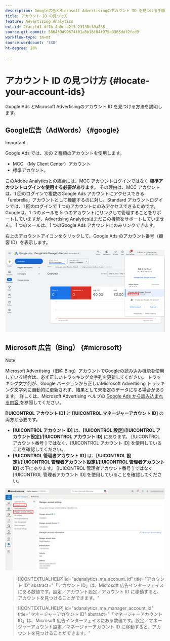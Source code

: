 ```yaml
---
description: Google広告とMicrosoft Advertisingのアカウント ID を見つける手順。
title: アカウント ID の見つけ方
feature: Advertising Analytics
exl-id: 2faccfd1-df7b-4b0c-a2f3-23138c39a838
source-git-commit: 586459d99674f01a3b18f84f975a3365ddf2fcd9
workflow-type: tm+mt
source-wordcount: '338'
ht-degree: 20%

---
```


# アカウント ID の見つけ方 {#locate-your-account-ids}

Google Ads とMicrosoft Advertisingのアカウント ID を見つける方法を説明します。

## Google広告（AdWords） {#google}

>[!IMPORTANT]
>
>Google Ads では、次の 2 種類のアカウントを使用します。
>
>- MCC （My Client Center）アカウント
>- 標準アカウント。
>
>このAdobe Analyticsとの統合には、MCC アカウントログインではなく **標準アカウントログインを使用する必要があります**。 その理由は、MCC アカウントは、1 回のログインで複数のGoogle Ads アカウントにアクセスできる「umbrella」アカウントとして機能するのに対し、Standard アカウントログインでは、1 回のログインで 1 つのアカウントにのみアクセスできるためです。 Googleは、1 つのメールを 5 つのアカウントにリンクして管理することをサポートしていますが、Advertising Analyticsはまだこの機能をサポートしていません。 1 つのメールは、1 つのGoogle Ads アカウントにのみリンクできます。

右上のアカウントアイコンをクリックして、Google Ads のアカウント番号（顧客 ID）を表示します。

![Google広告マネージャーアカウント ](assets/google-account.png)

## Microsoft 広告（Bing） {#microsoft}

>[!NOTE]
>
>Microsoft Advertising（旧称 Bing）アカウントでGoogleの読み込み機能を使用している場合は、必ず正しいトラッキング文字列を更新してください。 トラッキング文字列が、Google バージョンから正しいMicrosoft Advertising トラッキング文字列に自動的に更新されず、結果として未指定のデータになる場合があります。 詳しくは、Microsoft Advertising ヘルプの [Google Ads から読み込まれる内容 ](https://help.ads.microsoft.com/apex/index/3/jp/50851/) を参照してください。

**[!UICONTROL アカウント ID]** と **[!UICONTROL マネージャーアカウント ID]** の両方が必要です。

- **[!UICONTROL アカウント ID]** は、**[!UICONTROL 設定]**/**[!UICONTROL アカウント設定]**/**[!UICONTROL アカウント ID]** にあります。 [!UICONTROL  アカウント番号 ] ではなく、[!UICONTROL  アカウント ID] を使用していることを確認してください。
- **[!UICONTROL 管理者アカウント ID]** は、**[!UICONTROL 設定]**/**[!UICONTROL 管理者アカウント設定]**/**[!UICONTROL 管理者アカウント ID]** の下にあります。 [!UICONTROL  管理者アカウント番号 ] ではなく [!UICONTROL  管理者アカウント ID] を使用していることを確認してください。

![Microsoft Advertisingのナビゲーション ](assets/bing-id.png)

>[!CONTEXTUALHELP]
>id="adanalytics_ma_account_id"
>title="アカウント ID"
>abstract="「アカウント ID」は、Microsoft 広告インターフェイスにある数値です。設定／アカウント設定／アカウント ID に移動すると、アカウントを見つけることができます。"

>[!CONTEXTUALHELP]
>id="adanalytics_ma_manager_account_id"
>title="マネージャーアカウント ID"
>abstract="「マネージャーアカウント ID」は、Microsoft 広告インターフェイスにある数値です。設定／マネージャーアカウント設定／マネージャーアカウント ID に移動すると、アカウントを見つけることができます。"
